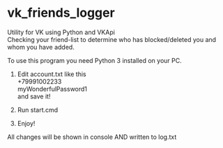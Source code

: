# vk_friends_logger
Utility for VK using Python and VKApi  
Checking your friend-list to determine who has blocked/deleted you and whom you have added.    

To use this program you need Python 3 installed on your PC.  

1) Edit account.txt like this  
+79991002233  
myWonderfulPassword1  
and save it!    

2) Run start.cmd    

3) Enjoy!    

All changes will be shown in console AND written to log.txt
